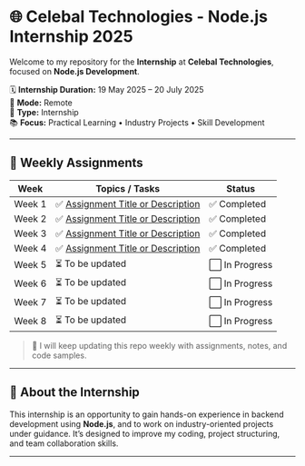 # 🌐 Celebal Technologies - Node.js Internship 2025

Welcome to my repository for the **Internship** at **Celebal Technologies**, focused on **Node.js Development**.

🗓️ **Internship Duration:** 19 May 2025 – 20 July 2025  
🏢 **Mode:** Remote  
💼 **Type:** Internship  
📚 **Focus:** Practical Learning • Industry Projects • Skill Development

---

## 📁 Weekly Assignments

| Week | Topics / Tasks | Status |
|------|----------------|--------|
| Week 1 | ✅ [Assignment Title or Description](./Week-1-Introduction_to_NodeJS/Assignment/app.js) | ✅ Completed |
| Week 2 | ✅ [Assignment Title or Description](./Week-2-Core_Modules_and_NPM/Assignment/app.js) | ✅ Completed |
| Week 3 | ✅ [Assignment Title or Description](./Week-3-Asynchronous_Programming_in_Node.js/Assignment/app.js) | ✅ Completed |
| Week 4 | ✅ [Assignment Title or Description](./Week-4-Introduction_to_Express.js/Assignment/app.js) | ✅ Completed |
| Week 5 | ⏳ To be updated | ⬜ In Progress |
| Week 6 | ⏳ To be updated | ⬜ In Progress |
| Week 7 | ⏳ To be updated | ⬜ In Progress |
| Week 8 | ⏳ To be updated | ⬜ In Progress |

> 🔄 I will keep updating this repo weekly with assignments, notes, and code samples.

---

## 📌 About the Internship

This internship is an opportunity to gain hands-on experience in backend development using **Node.js**, and to work on industry-oriented projects under guidance. It’s designed to improve my coding, project structuring, and team collaboration skills.

---
